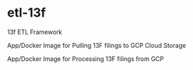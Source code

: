 # etl-13f
13f ETL Framework

App/Docker Image for Pulling 13F filings to GCP Cloud Storage

App/Docker Image for Processing 13F filings from GCP